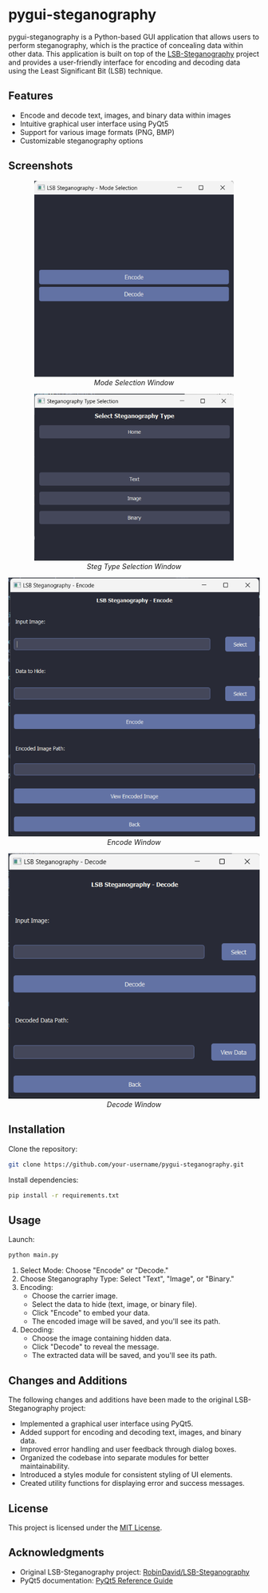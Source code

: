 # pygui-steganography

pygui-steganography is a Python-based GUI application that allows users to perform steganography, which is the practice of concealing data within other data. This application is built on top of the [LSB-Steganography](https://github.com/RobinDavid/LSB-Steganography) project and provides a user-friendly interface for encoding and decoding data using the Least Significant Bit (LSB) technique.

## Features

- Encode and decode text, images, and binary data within images
- Intuitive graphical user interface using PyQt5
- Support for various image formats (PNG, BMP)
- Customizable steganography options

## Screenshots

<p align="center">
  <img src="screenshots/mode_selection.png" alt="Mode Selection Window" width="400" />
  <br>
  <em>Mode Selection Window</em>
</p>

<p align="center">
  <img src="screenshots/steg_type_selection.png" alt="Steg Type Selection Window" width="400" />
  <br>
  <em>Steg Type Selection Window</em>
</p>

<p align="center">
  <img src="screenshots/encode.png" alt="Encode Window" width="600" />
  <br>
  <em>Encode Window</em>
</p>

<p align="center">
  <img src="screenshots/decode.png" alt="Decode Window" width="600" />
  <br>
  <em>Decode Window</em>
</p>

## Installation

Clone the repository:
```bash
git clone https://github.com/your-username/pygui-steganography.git
```

Install dependencies:
```bash
pip install -r requirements.txt
```

## Usage

Launch:
```bash
python main.py
```

1. Select Mode: Choose "Encode" or "Decode."
2. Choose Steganography Type: Select "Text", "Image", or "Binary."
3. Encoding:
   - Choose the carrier image.
   - Select the data to hide (text, image, or binary file).
   - Click "Encode" to embed your data.
   - The encoded image will be saved, and you'll see its path.
4. Decoding:
   - Choose the image containing hidden data.
   - Click "Decode" to reveal the message.
   - The extracted data will be saved, and you'll see its path.

## Changes and Additions

The following changes and additions have been made to the original LSB-Steganography project:

- Implemented a graphical user interface using PyQt5.
- Added support for encoding and decoding text, images, and binary data.
- Improved error handling and user feedback through dialog boxes.
- Organized the codebase into separate modules for better maintainability.
- Introduced a styles module for consistent styling of UI elements.
- Created utility functions for displaying error and success messages.




## License

This project is licensed under the [MIT License](LICENSE).

## Acknowledgments

- Original LSB-Steganography project: [RobinDavid/LSB-Steganography](https://github.com/RobinDavid/LSB-Steganography)
- PyQt5 documentation: [PyQt5 Reference Guide](https://doc.qt.io/qtforpython/)
